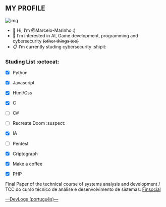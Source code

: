 ## MY PROFILE
![img](https://avatars.githubusercontent.com/u/128069413?v=4)
- 👋 Hi, I’m @Marcelo-Marinho :)
- 🤔 I’m interested in AI, Game development, programming and cybersecurity ~~(other things too)~~
- 📋 I’m currently studing cybersecurity 
:shipit:
### Studing List :octocat:
- [X] Python
- [X] Javascript
- [X] Html/Css
- [X] C
- [ ] C#
- [ ] Recreate Doom :suspect:
- [X] IA
- [ ] Pentest
- [X] Criptograph
- [X] Make a coffee
- [X] PHP


Final Paper of the technical course of systems analysis and development / TCC do curso técnico de análise e desenvolvimento de sistemas: [Finsocial](https://finsocial.top/)


[—DevLogs (português)—](https://github.com/Marcelo-Marinho/Marcelo-Marinho/blob/main/devlogs/devlog.md)
<!---
Marcelo-Marinho/Marcelo-Marinho is a ✨ special ✨ repository because its `README.md` (this file) appears on your GitHub profile.
You can click the Preview link to take a look at your changes.
--->
